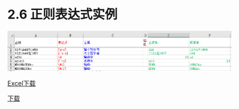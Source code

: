 # 2.6 正则表达式实例
![](./2.6.jpg) 

<a href="./2.6.xls" download>Excel下载</a>

[下载](/c2/06/2.6.xls ':ignore') 
